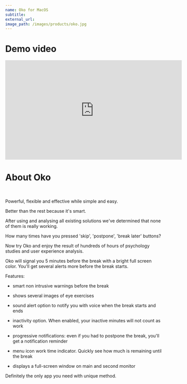 ```yaml
---
name: Oko for MacOS
subtitle: 
external_url: 
image_path: /images/products/oko.jpg
---
```



# Demo video

<iframe width="560" height="315" src="https://www.youtube.com/embed/M9DxhMUiQtg" frameborder="0" allow="accelerometer; autoplay; encrypted-media; gyroscope; picture-in-picture" allowfullscreen></iframe>

<!-- ![ima](/images/products/rte3.png) -->

<br>

# About Oko
<br>

Powerful, flexible and effective while simple and easy. 

Better than the rest because it's smart. 

After using and analysing all existing solutions we've determined that none of them is really working.

How many times have you pressed 'skip', 'postpone', 'break later' buttons?

Now try Oko and enjoy the result of hundreds of hours of psychology studies and user experience analysis. 

Oko will signal you 5 minutes before the break with a bright full screen color. 
You'll get several alerts more before the break starts.

Features:
- smart non intrusive warnings before the break

- shows several images of eye exercises

- sound alert option to notify you with voice when the break starts and ends

- inactivity option. When enabled, your inactive minutes will not count as work

- progressive notifications: even if you had to postpone the break, you'll get a notification reminder 

- menu icon work time indicator. Quickly see how much is remaining until the break

- displays a full-screen window on main and second monitor


Definitely the only app you need with unique method.


